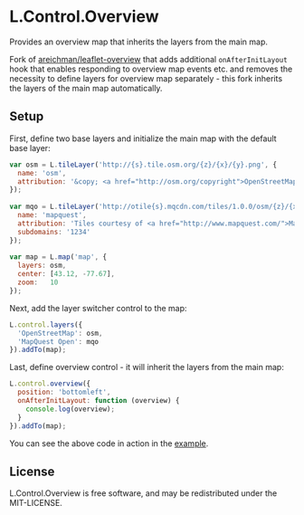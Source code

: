 # L.Control.Overview
Provides an overview map that inherits the layers from the main map.

Fork of [areichman/leaflet-overview](https://github.com/areichman/leaflet-overview) 
that adds additional `onAfterInitLayout` hook that enables responding to overview map 
events etc. and removes the necessity to define layers for overview map separately -
this fork inherits the layers of the main map automatically.

## Setup
First, define two base layers and initialize the main map with the default base layer:

```javascript
var osm = L.tileLayer('http://{s}.tile.osm.org/{z}/{x}/{y}.png', {
  name: 'osm',
  attribution: '&copy; <a href="http://osm.org/copyright">OpenStreetMap</a> contributors'
});
          
var mqo = L.tileLayer('http://otile{s}.mqcdn.com/tiles/1.0.0/osm/{z}/{x}/{y}.png', {
  name: 'mapquest',
  attribution: 'Tiles courtesy of <a href="http://www.mapquest.com/">MapQuest</a>',
  subdomains: '1234'
});
          
var map = L.map('map', {
  layers: osm,
  center: [43.12, -77.67],
  zoom:   10
});
```

Next, add the layer switcher control to the map:

```javascript
L.control.layers({
  'OpenStreetMap': osm, 
  'MapQuest Open': mqo
}).addTo(map);
```

Last, define overview control - it will inherit the layers from the main map:

```javascript
L.control.overview({
  position: 'bottomleft',
  onAfterInitLayout: function (overview) {
    console.log(overview);
  }
}).addTo(map);
```

You can see the above code in action in the [example](http://notherdev.github.io/leaflet-overview/example/).

## License
L.Control.Overview is free software, and may be redistributed under the MIT-LICENSE.
